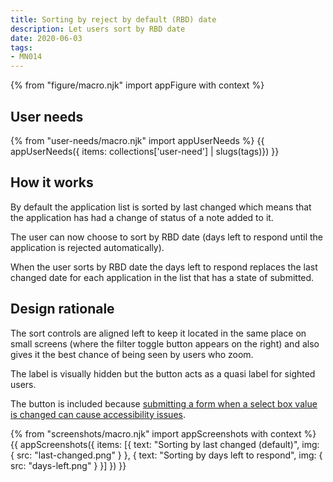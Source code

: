 ```yaml
---
title: Sorting by reject by default (RBD) date
description: Let users sort by RBD date
date: 2020-06-03
tags:
- MN014
---
```


{% from "figure/macro.njk" import appFigure with context %}

## User needs

{% from "user-needs/macro.njk" import appUserNeeds %}
{{ appUserNeeds({ items: collections['user-need'] | slugs(tags)}) }}

## How it works

By default the application list is sorted by last changed which means that the application has had a change of status of a note added to it.

The user can now choose to sort by RBD date (days left to respond until the application is rejected automatically).

When the user sorts by RBD date the days left to respond replaces the last changed date for each application in the list that has a state of submitted.

## Design rationale

The sort controls are aligned left to keep it located in the same place on small screens (where the filter toggle button appears on the right) and also gives it the best chance of being seen by users who zoom.

The label is visually hidden but the button acts as a quasi label for sighted users.

The button is included because [submitting a form when a select box value is changed can cause accessibility issues](https://adamsilver.io/articles/select-boxes-shouldnt-submit-on-change/).

{% from "screenshots/macro.njk" import appScreenshots with context %}
{{ appScreenshots({
  items: [{
    text: "Sorting by last changed (default)",
    img: {
      src: "last-changed.png"
    }
  }, {
    text: "Sorting by days left to respond",
    img: {
      src: "days-left.png"
    }
  }]
}) }}
